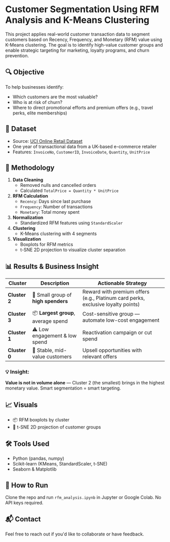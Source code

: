# Customer Segmentation Using RFM Analysis and K-Means Clustering

This project applies real-world customer transaction data to segment customers based on Recency, Frequency, and Monetary (RFM) value using K-Means clustering. The goal is to identify high-value customer groups and enable strategic targeting for marketing, loyalty programs, and churn prevention.

## 🔍 Objective
To help businesses identify:
- Which customers are the most valuable?
- Who is at risk of churn?
- Where to direct promotional efforts and premium offers (e.g., travel perks, elite memberships)

## 🧾 Dataset
- Source: [UCI Online Retail Dataset](https://archive.ics.uci.edu/ml/datasets/online+retail)
- One year of transactional data from a UK-based e-commerce retailer
- Features: `InvoiceNo`, `CustomerID`, `InvoiceDate`, `Quantity`, `UnitPrice`

## 🧮 Methodology
1. **Data Cleaning**
   - Removed nulls and cancelled orders
   - Calculated `TotalPrice = Quantity * UnitPrice`
2. **RFM Calculation**
   - `Recency`: Days since last purchase
   - `Frequency`: Number of transactions
   - `Monetary`: Total money spent
3. **Normalization**
   - Standardized RFM features using `StandardScaler`
4. **Clustering**
   - K-Means clustering with 4 segments
5. **Visualization**
   - Boxplots for RFM metrics
   - t-SNE 2D projection to visualize cluster separation

## 📊 Results & Business Insight

| Cluster | Description | Actionable Strategy |
|---------|-------------|---------------------|
| **Cluster 2** | 💎 Small group of **high spenders** | Reward with premium offers (e.g., Platinum card perks, exclusive loyalty points) |
| **Cluster 3** | 📦 **Largest group**, average spend | Cost-sensitive group — automate low-cost engagement |
| **Cluster 1** | ⚠️ Low engagement & low spend | Reactivation campaign or cut spend |
| **Cluster 0** | 💼 Stable, mid-value customers | Upsell opportunities with relevant offers |

### 💡 Insight:
**Value is not in volume alone** — Cluster 2 (the smallest) brings in the highest monetary value. Smart segmentation = smart targeting.

## 📈 Visuals

- 📦 RFM boxplots by cluster
- 🧠 t-SNE 2D projection of customer groups

## 🛠 Tools Used
- Python (pandas, numpy)
- Scikit-learn (KMeans, StandardScaler, t-SNE)
- Seaborn & Matplotlib

## 📁 How to Run
Clone the repo and run `rfm_analysis.ipynb` in Jupyter or Google Colab. No API keys required.

## 📬 Contact
Feel free to reach out if you'd like to collaborate or have feedback.
